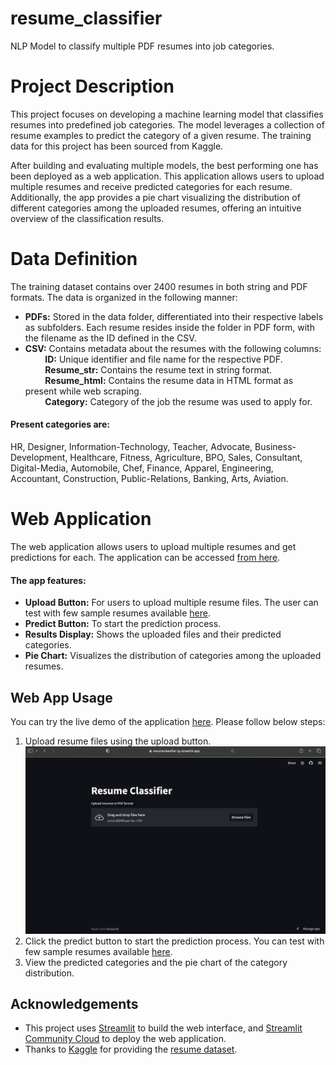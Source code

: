 # resume_classifier
NLP Model to classify multiple PDF resumes into job categories.

# Project Description

This project focuses on developing a machine learning model that classifies resumes into predefined job categories. The model leverages a collection of resume examples to predict the category of a given resume. The training data for this project has been sourced from Kaggle.

After building and evaluating multiple models, the best performing one has been deployed as a web application. This application allows users to upload multiple resumes and receive predicted categories for each resume. Additionally, the app provides a pie chart visualizing the distribution of different categories among the uploaded resumes, offering an intuitive overview of the classification results.

# Data Definition

The training dataset contains over 2400 resumes in both string and PDF formats. The data is organized in the following manner:

- **PDFs:** Stored in the data folder, differentiated into their respective labels as subfolders. Each resume resides inside the folder in PDF form, with the filename as the ID defined in the CSV.
- **CSV:** Contains metadata about the resumes with the following columns:<br/>
   &nbsp; &nbsp; &nbsp; &nbsp; **ID:** Unique identifier and file name for the respective PDF. <br/>
   &nbsp; &nbsp; &nbsp; &nbsp; **Resume_str:** Contains the resume text in string format. <br/>
   &nbsp; &nbsp; &nbsp; &nbsp; **Resume_html:** Contains the resume data in HTML format as present while web scraping. <br/>
   &nbsp; &nbsp; &nbsp; &nbsp; **Category:** Category of the job the resume was used to apply for.<br/>

#### Present categories are: 
HR, Designer, Information-Technology, Teacher, Advocate, Business-Development, Healthcare, Fitness, Agriculture, BPO, Sales, Consultant, Digital-Media, Automobile, Chef, Finance, Apparel, Engineering, Accountant, Construction, Public-Relations, Banking, Arts, Aviation.

# Web Application
The web application allows users to upload multiple resumes and get predictions for each. The application can be accessed [from here](https://resumeclassifier-jp.streamlit.app).<br/>
#### The app features:

- **Upload Button:** For users to upload multiple resume files. The user can test with few sample resumes available [here](https://github.com/j-poddar/resume_classifier/tree/main/documents/sample_resumes).
- **Predict Button:** To start the prediction process.
- **Results Display:** Shows the uploaded files and their predicted categories.
- **Pie Chart:** Visualizes the distribution of categories among the uploaded resumes.

## Web App Usage
You can try the live demo of the application [here](https://resumeclassifier-jp.streamlit.app). Please follow below steps:
1. Upload resume files using the upload button.
   ![Resume Classifier](https://github.com/j-poddar/resume_classifier/blob/main/images/screenshots/Resume_Classifier_Home_Page.png)
2. Click the predict button to start the prediction process. You can test with few sample resumes available [here](https://github.com/j-poddar/resume_classifier/tree/main/documents/sample_resumes).
3. View the predicted categories and the pie chart of the category distribution.


## Acknowledgements
- This project uses [Streamlit](https://streamlit.io) to build the web interface, and [Streamlit Community Cloud](https://streamlit.io/cloud) to deploy the web application.
- Thanks to [Kaggle](https://www.kaggle.com) for providing the [resume dataset](https://www.kaggle.com/datasets/snehaanbhawal/resume-dataset/data).

